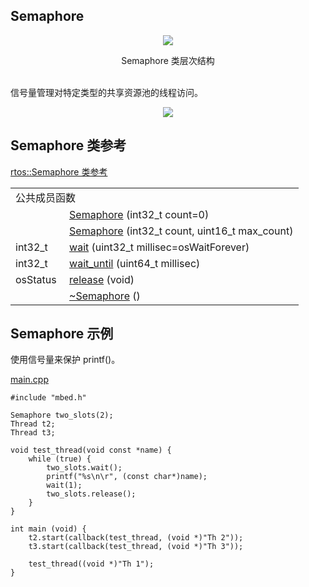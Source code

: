 ## Semaphore
<div align=center><img src="https://os.mbed.com/docs/v5.9/mbed-os-api-doxy/classrtos_1_1_semaphore.png">

Semaphore 类层次结构</div>                                                           
信号量管理对特定类型的共享资源池的线程访问。
<div align=center><img src="https://s3-us-west-2.amazonaws.com/mbed-os-docs-images/Semaphore.png"></div>

## Semaphore 类参考
[rtos::Semaphore 类参考](http://os.mbed.com/docs/v5.9/mbed-os-api-doxy/classrtos_1_1_semaphore.html)

<table><tbody><tr><td colspan="2">公共成员函数</td>
		</tr><tr><td style="vertical-align:top;">&nbsp;</td>
			<td style="vertical-align:bottom;"><a href="http://os.mbed.com/docs/v5.9/mbed-os-api-doxy/classrtos_1_1_semaphore.html#a4b8ed761eacc1224603d7bd6dd95f62a" rel="nofollow" target="_blank">Semaphore</a> (int32_t count=0)</td>
		</tr><tr><td style="vertical-align:top;">&nbsp;</td>
			<td style="vertical-align:bottom;"><a href="http://os.mbed.com/docs/v5.9/mbed-os-api-doxy/classrtos_1_1_semaphore.html#a86039c3d5993b00a8c2cf20972e5faa6" rel="nofollow" target="_blank">Semaphore</a> (int32_t count, uint16_t max_count)</td>
		</tr><tr><td style="vertical-align:top;">int32_t&nbsp;</td>
			<td style="vertical-align:bottom;"><a href="http://os.mbed.com/docs/v5.9/mbed-os-api-doxy/classrtos_1_1_semaphore.html#a70fcb54c8a53508aef82cf8528d0f02c" rel="nofollow" target="_blank">wait</a> (uint32_t millisec=osWaitForever)</td>
		</tr><tr><td style="vertical-align:top;">int32_t&nbsp;</td>
			<td style="vertical-align:bottom;"><a href="http://os.mbed.com/docs/v5.9/mbed-os-api-doxy/classrtos_1_1_semaphore.html#a398a70a2d2126d55a3f2af8efd9143ad" rel="nofollow" target="_blank">wait_until</a> (uint64_t millisec)</td>
		</tr><tr><td style="vertical-align:top;">osStatus&nbsp;</td>
			<td style="vertical-align:bottom;"><a href="http://os.mbed.com/docs/v5.9/mbed-os-api-doxy/classrtos_1_1_semaphore.html#ad82e4bc6f4096bd8c465b3f288fccef4" rel="nofollow" target="_blank">release</a> (void)</td>
		</tr><tr><td style="vertical-align:top;">&nbsp;</td>
			<td style="vertical-align:bottom;"><a href="http://os.mbed.com/docs/v5.9/mbed-os-api-doxy/classrtos_1_1_semaphore.html#a47573340e5d0979f88ead8d63d36569c" rel="nofollow" target="_blank">~Semaphore</a> ()</td>
		</tr></tbody></table>

## Semaphore 示例
使用信号量来保护 printf()。

[main.cpp](https://os.mbed.com/teams/mbed_example/code/rtos_semaphore/file/574f47121e8e/main.cpp)     
```
#include "mbed.h"
 
Semaphore two_slots(2);
Thread t2;
Thread t3;
    
void test_thread(void const *name) {
    while (true) {
        two_slots.wait();
        printf("%s\n\r", (const char*)name);
        wait(1);
        two_slots.release();
    }
}
 
int main (void) {
    t2.start(callback(test_thread, (void *)"Th 2"));
    t3.start(callback(test_thread, (void *)"Th 3"));
 
    test_thread((void *)"Th 1");
}
```